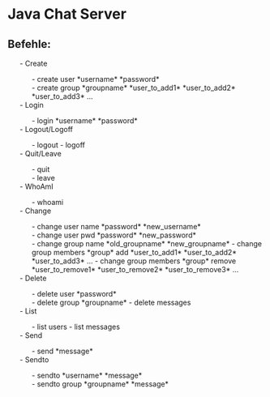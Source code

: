 <h1>Java Chat Server</h1>

<h2>Befehle:</h2><ul>
- Create<ul>
    - create user *username* *password*<br>
    - create group *groupname* *user_to_add1* *user_to_add2* *user_to_add3* ...</ul>
- Login<ul>
    - login *username* *password*</ul>
- Logout/Logoff<ul>
    - logout
    - logoff</ul>
- Quit/Leave<ul>
	- quit<br>
	- leave</ul>
- WhoAmI<ul>
	- whoami</ul>
- Change<ul>
    - change user name *password* *new_username*<br>
    - change user pwd *password* *new_password*<br>
    - change group name *old_groupname* *new_groupname*
    - change group members *group* add *user_to_add1* *user_to_add2* *user_to_add3* ...
    - change group members *group* remove *user_to_remove1* *user_to_remove2* *user_to_remove3* ...</ul>
- Delete<ul>
    - delete user *password*<br>
    - delete group *groupname*
    - delete messages</ul>
- List<ul>
    - list users
    - list messages</ul>
- Send<ul>
    - send *message*</ul>
- Sendto<ul>
    - sendto *username* *message*<br>
    - sendto group *groupname* *message*</ul>